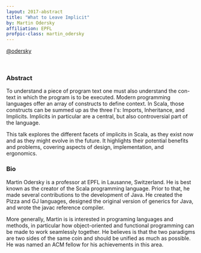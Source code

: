 ```yaml
---
layout: 2017-abstract
title: "What to Leave Implicit"
by: Martin Odersky
affiliation: EPFL
profpic-class: martin_odersky
---
```


[@odersky](https://twitter.com/odersky)

<br/>

### Abstract


To understand a piece of program text one must also understand the con-text in
which the program is to be executed. Modern programming languages offer an array
of constructs to define context. In Scala, those constructs can be summed up as
the three I's: Imports, Inheritance, and Implicits. Implicits in particular are
a central, but also controversial part of the language.

This talk explores the different facets of implicits in Scala, as they exist now
and as they might evolve in the future. It highlights their potential benefits
and problems, covering aspects of design, implementation, and ergonomics.

### Bio

Martin Odersky is a professor at EPFL in Lausanne, Switzerland. He is best known
as the creator of the Scala programming language. Prior to that, he made several
contributions to the development of Java. He created the Pizza and GJ languages,
designed the original version of generics for Java, and wrote the javac
reference compiler.

More generally, Martin is is interested in programing languages and methods, in
particular how object-oriented and functional programming can be made to work
seamlessly together. He believes is that the two paradigms are two sides of the
same coin and should be unified as much as possible. He was named an ACM fellow
for his achievements in this area.
